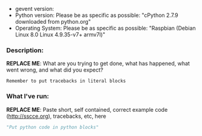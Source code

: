 * gevent version:
* Python version: Please be as specific as possible: "cPython 2.7.9 downloaded from python.org"
* Operating System: Please be as specific as possible: "Raspbian (Debian Linux 8.0 Linux 4.9.35-v7+  armv7l)"

### Description:

**REPLACE ME**: What are you trying to get done, what has happened, what went wrong, and what did you expect?

```
Remember to put tracebacks in literal blocks
```

### What I've run:

**REPLACE ME**: Paste short, self contained, correct example code (http://sscce.org), tracebacks, etc, here


```python
"Put python code in python blocks"
```
